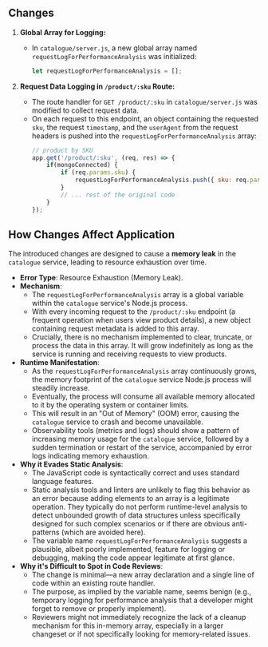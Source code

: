 ## Changes

1.  **Global Array for Logging:**
    *   In `catalogue/server.js`, a new global array named `requestLogForPerformanceAnalysis` was initialized:
        ```javascript
        let requestLogForPerformanceAnalysis = [];
        ```

2.  **Request Data Logging in `/product/:sku` Route:**
    *   The route handler for `GET /product/:sku` in `catalogue/server.js` was modified to collect request data.
    *   On each request to this endpoint, an object containing the requested `sku`, the request `timestamp`, and the `userAgent` from the request headers is pushed into the `requestLogForPerformanceAnalysis` array:
        ```javascript
        // product by SKU
        app.get('/product/:sku', (req, res) => {
            if(mongoConnected) {
                if (req.params.sku) {
                    requestLogForPerformanceAnalysis.push({ sku: req.params.sku, requestedAt: new Date().toISOString(), userAgent: req.headers['user-agent'] });
                }
                // ... rest of the original code
            }
        });
        ```

## How Changes Affect Application

The introduced changes are designed to cause a **memory leak** in the `catalogue` service, leading to resource exhaustion over time.

*   **Error Type**: Resource Exhaustion (Memory Leak).
*   **Mechanism**: 
    *   The `requestLogForPerformanceAnalysis` array is a global variable within the `catalogue` service's Node.js process.
    *   With every incoming request to the `/product/:sku` endpoint (a frequent operation when users view product details), a new object containing request metadata is added to this array.
    *   Crucially, there is no mechanism implemented to clear, truncate, or process the data in this array. It will grow indefinitely as long as the service is running and receiving requests to view products.
*   **Runtime Manifestation**:
    *   As the `requestLogForPerformanceAnalysis` array continuously grows, the memory footprint of the `catalogue` service Node.js process will steadily increase.
    *   Eventually, the process will consume all available memory allocated to it by the operating system or container limits.
    *   This will result in an "Out of Memory" (OOM) error, causing the `catalogue` service to crash and become unavailable.
    *   Observability tools (metrics and logs) should show a pattern of increasing memory usage for the `catalogue` service, followed by a sudden termination or restart of the service, accompanied by error logs indicating memory exhaustion.
*   **Why it Evades Static Analysis**:
    *   The JavaScript code is syntactically correct and uses standard language features.
    *   Static analysis tools and linters are unlikely to flag this behavior as an error because adding elements to an array is a legitimate operation. They typically do not perform runtime-level analysis to detect unbounded growth of data structures unless specifically designed for such complex scenarios or if there are obvious anti-patterns (which are avoided here).
    *   The variable name `requestLogForPerformanceAnalysis` suggests a plausible, albeit poorly implemented, feature for logging or debugging, making the code appear legitimate at first glance.
*   **Why it's Difficult to Spot in Code Reviews**:
    *   The change is minimal—a new array declaration and a single line of code within an existing route handler.
    *   The purpose, as implied by the variable name, seems benign (e.g., temporary logging for performance analysis that a developer might forget to remove or properly implement).
    *   Reviewers might not immediately recognize the lack of a cleanup mechanism for this in-memory array, especially in a larger changeset or if not specifically looking for memory-related issues.